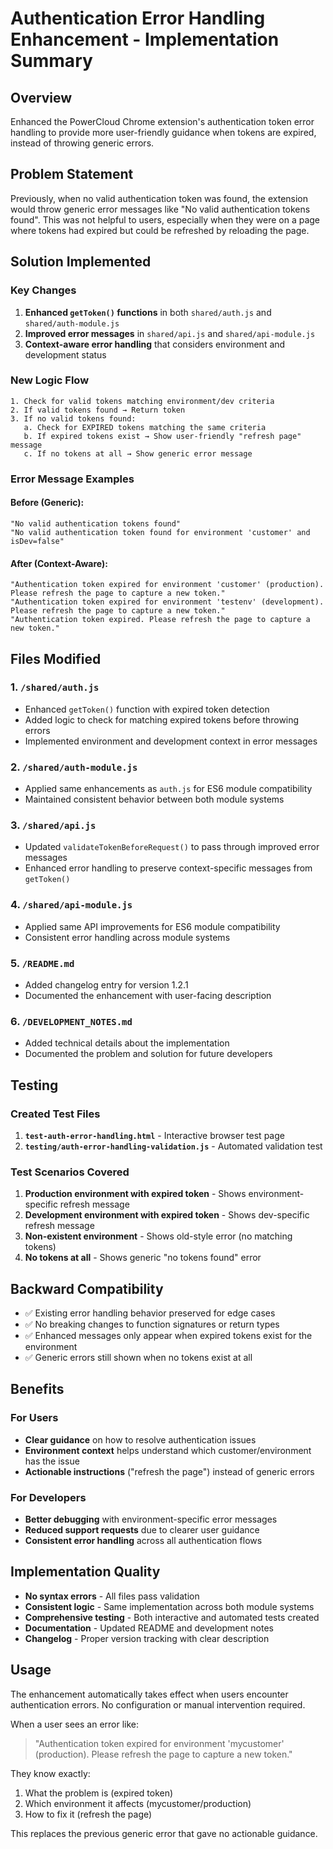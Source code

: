 # Authentication Error Handling Enhancement - Implementation Summary

## Overview
Enhanced the PowerCloud Chrome extension's authentication token error handling to provide more user-friendly guidance when tokens are expired, instead of throwing generic errors.

## Problem Statement
Previously, when no valid authentication token was found, the extension would throw generic error messages like "No valid authentication tokens found". This was not helpful to users, especially when they were on a page where tokens had expired but could be refreshed by reloading the page.

## Solution Implemented

### Key Changes
1. **Enhanced `getToken()` functions** in both `shared/auth.js` and `shared/auth-module.js`
2. **Improved error messages** in `shared/api.js` and `shared/api-module.js`
3. **Context-aware error handling** that considers environment and development status

### New Logic Flow
```
1. Check for valid tokens matching environment/dev criteria
2. If valid tokens found → Return token
3. If no valid tokens found:
   a. Check for EXPIRED tokens matching the same criteria
   b. If expired tokens exist → Show user-friendly "refresh page" message
   c. If no tokens at all → Show generic error message
```

### Error Message Examples

#### Before (Generic):
```
"No valid authentication tokens found"
"No valid authentication token found for environment 'customer' and isDev=false"
```

#### After (Context-Aware):
```
"Authentication token expired for environment 'customer' (production). Please refresh the page to capture a new token."
"Authentication token expired for environment 'testenv' (development). Please refresh the page to capture a new token."
"Authentication token expired. Please refresh the page to capture a new token."
```

## Files Modified

### 1. `/shared/auth.js`
- Enhanced `getToken()` function with expired token detection
- Added logic to check for matching expired tokens before throwing errors
- Implemented environment and development context in error messages

### 2. `/shared/auth-module.js`
- Applied same enhancements as `auth.js` for ES6 module compatibility
- Maintained consistent behavior between both module systems

### 3. `/shared/api.js`
- Updated `validateTokenBeforeRequest()` to pass through improved error messages
- Enhanced error handling to preserve context-specific messages from `getToken()`

### 4. `/shared/api-module.js`
- Applied same API improvements for ES6 module compatibility
- Consistent error handling across module systems

### 5. `/README.md`
- Added changelog entry for version 1.2.1
- Documented the enhancement with user-facing description

### 6. `/DEVELOPMENT_NOTES.md`
- Added technical details about the implementation
- Documented the problem and solution for future developers

## Testing

### Created Test Files
1. **`test-auth-error-handling.html`** - Interactive browser test page
2. **`testing/auth-error-handling-validation.js`** - Automated validation test

### Test Scenarios Covered
1. **Production environment with expired token** - Shows environment-specific refresh message
2. **Development environment with expired token** - Shows dev-specific refresh message  
3. **Non-existent environment** - Shows old-style error (no matching tokens)
4. **No tokens at all** - Shows generic "no tokens found" error

## Backward Compatibility
- ✅ Existing error handling behavior preserved for edge cases
- ✅ No breaking changes to function signatures or return types
- ✅ Enhanced messages only appear when expired tokens exist for the environment
- ✅ Generic errors still shown when no tokens exist at all

## Benefits

### For Users
- **Clear guidance** on how to resolve authentication issues
- **Environment context** helps understand which customer/environment has the issue
- **Actionable instructions** ("refresh the page") instead of generic errors

### For Developers
- **Better debugging** with environment-specific error messages
- **Reduced support requests** due to clearer user guidance
- **Consistent error handling** across all authentication flows

## Implementation Quality
- **No syntax errors** - All files pass validation
- **Consistent logic** - Same implementation across both module systems
- **Comprehensive testing** - Both interactive and automated tests created
- **Documentation** - Updated README and development notes
- **Changelog** - Proper version tracking with clear description

## Usage
The enhancement automatically takes effect when users encounter authentication errors. No configuration or manual intervention required.

When a user sees an error like:
> "Authentication token expired for environment 'mycustomer' (production). Please refresh the page to capture a new token."

They know exactly:
1. What the problem is (expired token)
2. Which environment it affects (mycustomer/production)
3. How to fix it (refresh the page)

This replaces the previous generic error that gave no actionable guidance.

